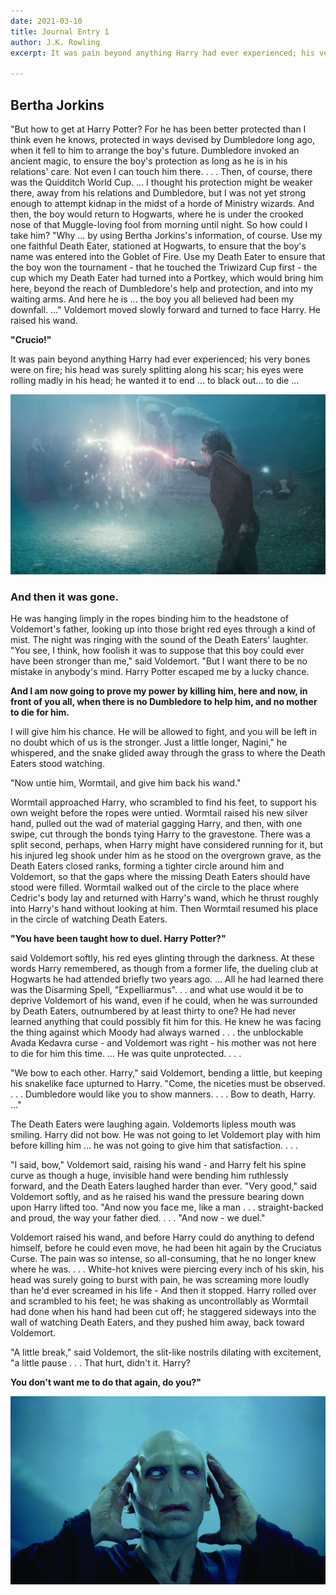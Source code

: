 ```yaml
---
date: 2021-03-10
title: Journal Entry 1
author: J.K. Rowling
excerpt: It was pain beyond anything Harry had ever experienced; his very bones were on fire; his head was surely splitting along his scar; his eyes were rolling madly in his head; he wanted it to end...

---
```


## Bertha Jorkins ##

"But how to get at Harry Potter?  For he has been better protected than I think even he knows, protected in ways devised by Dumbledore long ago, when it fell to him to arrange the boy's future.  Dumbledore invoked an ancient magic, to ensure the boy's protection as long as he is in his relations' care.  Not even I can touch him there. . . . Then, of course, there was the Quidditch World Cup. ... I thought his protection might be weaker there, away from his relations and Dumbledore, but I was not yet strong enough to attempt kidnap in the midst of a horde of Ministry wizards.  And then, the boy would return to Hogwarts, where he is under the crooked nose of that Muggle-loving fool from morning until night.  So how could I take him? 
"Why ... by using Bertha Jorkins's information, of course.  Use my one faithful Death Eater, stationed at Hogwarts, to ensure that the boy's name was entered into the Goblet of Fire. Use my Death Eater to ensure that the boy won the tournament - that he touched the Triwizard Cup first - the cup which my Death Eater had turned into a Portkey, which would bring him here, beyond the reach of Dumbledore's help and protection, and into my waiting arms.  And here he is ... the boy you all believed had been my downfall. ..." 
Voldemort moved slowly forward and turned to face Harry.  He raised his wand. 

**"Crucio!"** 

It was pain beyond anything Harry had ever experienced; his very bones were on fire; his head was surely splitting along his scar; his eyes were rolling madly in his head; he wanted it to end ... to black out... to die ... 

![](/uploads/HP_goblet.jpg)

### And then it was gone. ### 

He was hanging limply in the ropes binding him to the headstone of Voldemort's father, looking up into those bright red eyes through a kind of mist.  The night was ringing with the sound of the Death Eaters' laughter. 
"You see, I think, how foolish it was to suppose that this boy could ever have been stronger than me," said Voldemort.  "But I want there to be no mistake in anybody's mind. Harry Potter escaped me by a lucky chance.

**And I am now going to prove my power by killing him, here and now, in front of you all, when there is no Dumbledore to help him, and no mother to die for him.**  

I will give him his chance.  He will be allowed to fight, and you will be left in no doubt which of us is the stronger.  Just a little longer, Nagini," he whispered, and the snake glided away through the grass to where the Death Eaters stood watching. 

"Now untie him, Wormtail, and give him back his wand." 

Wormtail approached Harry, who scrambled to find his feet, to support his own weight before the ropes were untied.  Wormtail raised his new silver hand, pulled out the wad of material gagging Harry, and then, with one swipe, cut through the bonds tying Harry to the gravestone. 
There was a split second, perhaps, when Harry might have considered running for it, but his injured leg shook under him as he stood on the overgrown grave, as the Death Eaters closed ranks, forming a tighter circle around him and Voldemort, so that the gaps where the missing Death Eaters should have stood were filled.  Wormtail walked out of the circle to the place where Cedric's body lay and returned with Harry's wand, which he thrust roughly into Harry's hand without looking at him.  Then Wormtail resumed his place in the circle of watching Death Eaters. 

**"You have been taught how to duel. Harry Potter?"**  

said Voldemort softly, his red eyes glinting through the darkness. 
At these words Harry remembered, as though from a former life, the dueling club at Hogwarts he had attended briefly two years ago. ... All he had learned there was the Disarming Spell, "Expelliarmus". . . and what use would it be to deprive Voldemort of his wand, even if he could, when he was surrounded by Death Eaters, outnumbered by at least thirty to one?  He had never learned anything that could possibly fit him for this.  He knew he was facing the thing against which Moody had always warned . . . the unblockable Avada Kedavra curse - and Voldemort was right - his mother was not here to die for him this time. ... He was quite unprotected. . . . 

"We bow to each other. Harry," said Voldemort, bending a little, but keeping his snakelike face upturned to Harry.  "Come, the niceties must be observed. . . . Dumbledore would like you to show manners. . . . Bow to death, Harry. ..."

The Death Eaters were laughing again.  Voldemorts lipless mouth was smiling.  Harry did not bow.  He was not going to let Voldemort play with him before killing him ... he was not going to give him that satisfaction. . . . 

"I said, bow," Voldemort said, raising his wand - and Harry felt his spine curve as though a huge, invisible hand were bending him ruthlessly forward, and the Death Eaters laughed harder than ever. 
"Very good," said Voldemort softly, and as he raised his wand the pressure bearing down upon Harry lifted too.  "And now you face me, like a man . . . straight-backed and proud, the way your father died. . . . 
"And now - we duel." 

Voldemort raised his wand, and before Harry could do anything to defend himself, before he could even move, he had been hit again by the Cruciatus Curse.  The pain was so intense, so all-consuming, that he no longer knew where he was. . . . White-hot knives were piercing every inch of his skin, his head was surely going to burst with pain, he was screaming more loudly than he'd ever screamed in his life - 
And then it stopped. Harry rolled over and scrambled to his feet; he was shaking as uncontrollably as Wormtail had done when his hand had been cut off; he staggered sideways into the wall of watching Death Eaters, and they pushed him away, back toward Voldemort. 

"A little break," said Voldemort, the slit-like nostrils dilating with excitement, "a little pause . . . That hurt, didn't it. Harry?  

**You don't want me to do that again, do you?"** 

![](/uploads/HP_goblet_2.jpg)